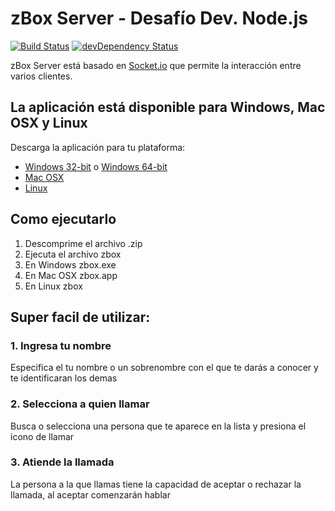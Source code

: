 # zBox Server - Desafío Dev. Node.js

[![Build Status](https://travis-ci.org/atom/electron.svg?branch=master)](https://travis-ci.org/atom/electron)
[![devDependency Status](https://david-dm.org/atom/electron/dev-status.svg)](https://david-dm.org/atom/electron#info=devDependencies)

zBox Server está basado en [Socket.io](http://socket.io/) que permite la interacción entre varios clientes.

## La aplicación está disponible para Windows, Mac OSX y Linux

Descarga la aplicación para tu plataforma:
* [Windows 32-bit](http://github.com/enahum/zBoxTest/releases/download/v1.1.1/zbox-1.1.1-win32-ia32.zip) o [Windows 64-bit](http://github.com/enahum/zBoxTest/releases/download/v1.1.1/zbox-1.1.1-win32-x64.zip)
* [Mac OSX](http://github.com/enahum/zBoxTest/releases/download/v1.1.1/zbox-1.1.1-darwin-x64.zip)
* [Linux](http://github.com/enahum/zBoxTest/releases/download/v1.1.1/zbox-1.1.1-win32-x64.zip)

## Como ejecutarlo
1. Descomprime el archivo .zip
2. Ejecuta el archivo zbox
  1. En Windows zbox.exe
  2. En Mac OSX zbox.app
  3. En Linux zbox

## Super facil de utilizar:

### 1. Ingresa tu nombre

Especifica el tu nombre o un sobrenombre con el que te darás a conocer y te identificaran los demas

### 2. Selecciona a quien llamar

Busca o selecciona una persona que te aparece en la lista y presiona el icono de llamar

### 3. Atiende la llamada

La persona a la que llamas tiene la capacidad de aceptar o rechazar la llamada, al aceptar comenzarán hablar